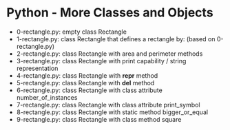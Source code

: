 # Python - More Classes and Objects
* 0-rectangle.py: empty class Rectangle
* 1-rectangle.py: class Rectangle that defines a rectangle by: (based on 0-rectangle.py)
* 2-rectangle.py: class Rectangle with area and perimeter methods
* 3-rectangle.py: class Rectangle with print capability / string representation
* 4-rectangle.py: class Rectangle with __repr__ method
* 5-rectangle.py: class Rectangle with __del__ method
* 6-rectangle.py: class Rectangle with class attribute number_of_instances
* 7-rectangle.py: class Rectangle with class attribute print_symbol
* 8-rectangle.py: class Rectangle with static method bigger_or_equal
* 9-rectangle.py: class Rectangle with class method square
